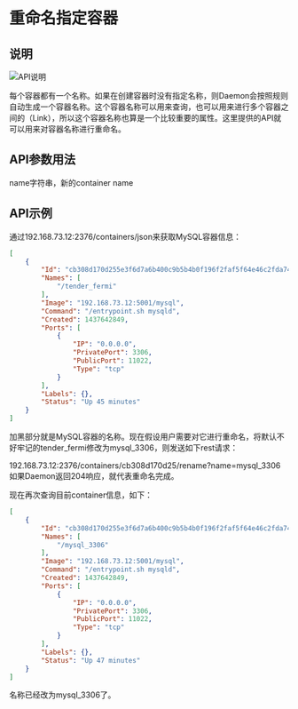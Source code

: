 # 重命名指定容器

## 说明

![API说明](C:\Users\93281\Desktop\2c821a81-b1d1-4197-9807-12bb25431482.png)

每个容器都有一个名称。如果在创建容器时没有指定名称，则Daemon会按照规则自动生成一个容器名称。这个容器名称可以用来查询，也可以用来进行多个容器之间的（Link），所以这个容器名称也算是一个比较重要的属性。这里提供的API就可以用来对容器名称进行重命名。

## API参数用法

name字符串，新的container name

## API示例

通过192.168.73.12:2376/containers/json来获取MySQL容器信息：

```json
[
    {
        "Id": "cb308d170d255e3f6d7a6b400c9b5b4b0f196f2faf5f64e46c2fda748591681c",
        "Names": [
            "/tender_fermi"
        ],
        "Image": "192.168.73.12:5001/mysql",
        "Command": "/entrypoint.sh mysqld",
        "Created": 1437642849,
        "Ports": [
            {
                "IP": "0.0.0.0",
                "PrivatePort": 3306,
                "PublicPort": 11022,
                "Type": "tcp"
            }
        ],
        "Labels": {},
        "Status": "Up 45 minutes"
    }
]
```

加黑部分就是MySQL容器的名称。现在假设用户需要对它进行重命名，将默认不好牢记的tender_fermi修改为mysql_3306，则发送如下rest请求：

192.168.73.12:2376/containers/cb308d170d25/rename?name=mysql_3306
如果Daemon返回204响应，就代表重命名完成。

现在再次查询目前container信息，如下：

```json
[
    {
        "Id": "cb308d170d255e3f6d7a6b400c9b5b4b0f196f2faf5f64e46c2fda748591681c",
        "Names": [
            "/mysql_3306"
        ],
        "Image": "192.168.73.12:5001/mysql",
        "Command": "/entrypoint.sh mysqld",
        "Created": 1437642849,
        "Ports": [
            {
                "IP": "0.0.0.0",
                "PrivatePort": 3306,
                "PublicPort": 11022,
                "Type": "tcp"
            }
        ],
        "Labels": {},
        "Status": "Up 47 minutes"
    }
]
```

名称已经改为mysql_3306了。
